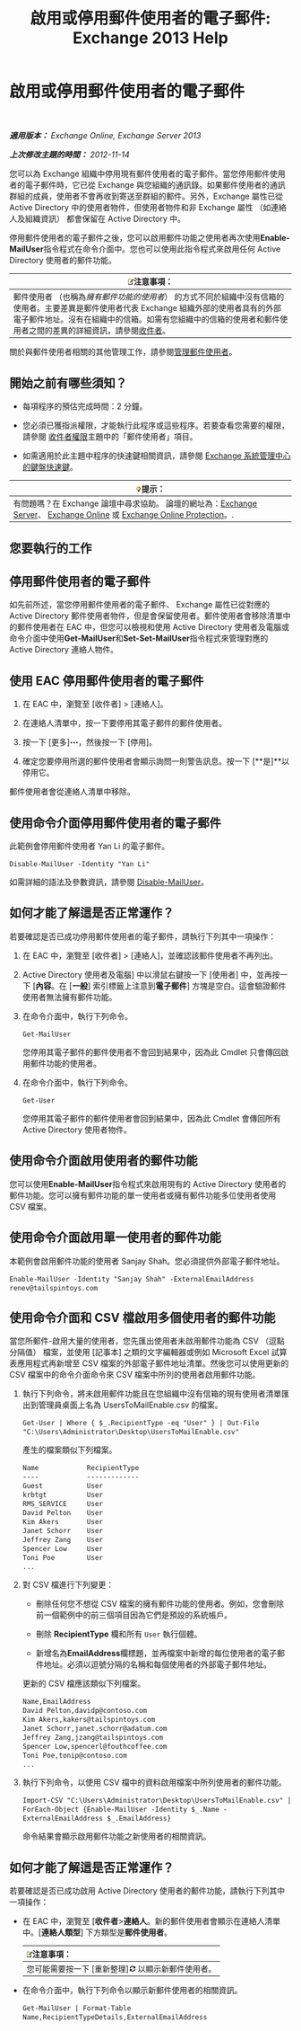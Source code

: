 ﻿---
title: '啟用或停用郵件使用者的電子郵件: Exchange 2013 Help'
TOCTitle: 啟用或停用郵件使用者的電子郵件
ms:assetid: 1e2571d4-ff84-4fda-bb1d-825e96e1bd26
ms:mtpsurl: https://technet.microsoft.com/zh-tw/library/Aa996598(v=EXCHG.150)
ms:contentKeyID: 50553948
ms.date: 05/21/2018
mtps_version: v=EXCHG.150
ms.translationtype: MT
---

# 啟用或停用郵件使用者的電子郵件

 

_**適用版本：** Exchange Online, Exchange Server 2013_

_**上次修改主題的時間：** 2012-11-14_

您可以為 Exchange 組織中停用現有郵件使用者的電子郵件。當您停用郵件使用者的電子郵件時，它已從 Exchange 與您組織的通訊錄。如果郵件使用者的通訊群組的成員，使用者不會再收到寄送至群組的郵件。另外，Exchange 屬性已從 Active Directory 中的使用者物件，但使用者物件和非 Exchange 屬性 （如連絡人及組織資訊） 都會保留在 Active Directory 中。

停用郵件使用者的電子郵件之後，您可以啟用郵件功能之使用者再次使用**Enable-MailUser**指令程式在命令介面中。您也可以使用此指令程式來啟用任何 Active Directory 使用者的郵件功能。

<table>
<thead>
<tr class="header">
<th><img src="images/Bb124558.note(EXCHG.150).gif" title="注意事項" alt="注意事項" />注意事項：</th>
</tr>
</thead>
<tbody>
<tr class="odd">
<td>郵件使用者 （也稱為<em>擁有郵件功能的使用者</em>） 的方式不同於組織中沒有信箱的使用者。主要差異是郵件使用者代表 Exchange 組織外部的使用者具有的外部電子郵件地址。沒有在組織中的信箱。如需有您組織中的信箱的使用者和郵件使用者之間的差異的詳細資訊，請參閱<a href="recipients-exchange-2013-help.md">收件者</a>。</td>
</tr>
</tbody>
</table>


關於與郵件使用者相關的其他管理工作，請參閱[管理郵件使用者](manage-mail-users-exchange-2013-help.md)。

## 開始之前有哪些須知？

  - 每項程序的預估完成時間：2 分鐘。

  - 您必須已獲指派權限，才能執行此程序或這些程序。若要查看您需要的權限，請參閱 [收件者權限](recipients-permissions-exchange-2013-help.md)主題中的「郵件使用者」項目。

  - 如需適用於此主題中程序的快速鍵相關資訊，請參閱 [Exchange 系統管理中心的鍵盤快速鍵](keyboard-shortcuts-in-the-exchange-admin-center-exchange-online-protection-help.md)。

<table>
<thead>
<tr class="header">
<th><img src="images/Bb124558.tip(EXCHG.150).gif" title="提示" alt="提示" />提示：</th>
</tr>
</thead>
<tbody>
<tr class="odd">
<td>有問題嗎？在 Exchange 論壇中尋求協助。 論壇的網址為：<a href="https://go.microsoft.com/fwlink/p/?linkid=60612">Exchange Server</a>、 <a href="https://go.microsoft.com/fwlink/p/?linkid=267542">Exchange Online</a> 或 <a href="https://go.microsoft.com/fwlink/p/?linkid=285351">Exchange Online Protection</a>。.</td>
</tr>
</tbody>
</table>


## 您要執行的工作

## 停用郵件使用者的電子郵件

如先前所述，當您停用郵件使用者的電子郵件、 Exchange 屬性已從對應的 Active Directory 郵件使用者物件，但是會保留使用者。郵件使用者會移除清單中的郵件使用者在 EAC 中，但您可以檢視和使用 Active Directory 使用者及電腦或命令介面中使用**Get-MailUser**和**Set-Set-MailUser**指令程式來管理對應的 Active Directory 連絡人物件。

## 使用 EAC 停用郵件使用者的電子郵件

1.  在 EAC 中，瀏覽至 \[收件者\] \> \[連絡人\]。

2.  在連絡人清單中，按一下要停用其電子郵件的郵件使用者。

3.  按一下 \[更多\]![更多選項圖示](images/JJ150550.5381819e-3b21-4873-8714-e9b956290b28(EXCHG.150).gif "更多選項圖示")，然後按一下 \[停用\]。

4.  確定您要停用所選的郵件使用者會顯示詢問一則警告訊息。按一下 \[**是\]**以停用它。

郵件使用者會從連絡人清單中移除。

## 使用命令介面停用郵件使用者的電子郵件

此範例會停用郵件使用者 Yan Li 的電子郵件。

    Disable-MailUser -Identity "Yan Li"

如需詳細的語法及參數資訊，請參閱 [Disable-MailUser](https://technet.microsoft.com/zh-tw/library/aa998578\(v=exchg.150\))。

## 如何才能了解這是否正常運作？

若要確認是否已成功停用郵件使用者的電子郵件，請執行下列其中一項操作：

1.  在 EAC 中，瀏覽至 \[收件者\] \> \[連絡人\]，並確認該郵件使用者不再列出。

2.  Active Directory 使用者及電腦\] 中以滑鼠右鍵按一下 \[使用者\] 中，並再按一下 \[**內容**。在 \[**一般**\] 索引標籤上注意到**電子郵件**\] 方塊是空白。這會驗證郵件使用者無法擁有郵件功能。

3.  在命令介面中，執行下列命令。
    
        Get-MailUser
    
    您停用其電子郵件的郵件使用者不會回到結果中，因為此 Cmdlet 只會傳回啟用郵件功能的使用者。

4.  在命令介面中，執行下列命令。
    
        Get-User
    
    您停用其電子郵件的郵件使用者會回到結果中，因為此 Cmdlet 會傳回所有 Active Directory 使用者物件。

## 使用命令介面啟用使用者的郵件功能

您可以使用**Enable-MailUser**指令程式來啟用現有的 Active Directory 使用者的郵件功能。您可以擁有郵件功能的單一使用者或擁有郵件功能多位使用者使用 CSV 檔案。

## 使用命令介面啟用單一使用者的郵件功能

本範例會啟用郵件功能的使用者 Sanjay Shah。您必須提供外部電子郵件地址。

    Enable-MailUser -Identity "Sanjay Shah" -ExternalEmailAddress renev@tailspintoys.com

## 使用命令介面和 CSV 檔啟用多個使用者的郵件功能

當您所郵件-啟用大量的使用者，您先匯出使用者未啟用郵件功能為 CSV （逗點分隔值） 檔案，並使用 \[記事本\] 之類的文字編輯器或例如 Microsoft Excel 試算表應用程式再新增至 CSV 檔案的外部電子郵件地址清單。然後您可以使用更新的 CSV 檔案中的命令介面命令來 CSV 檔案中所列的使用者啟用郵件功能。

1.  執行下列命令，將未啟用郵件功能且在您組織中沒有信箱的現有使用者清單匯出到管理員桌面上名為 UsersToMailEnable.csv 的檔案。
    
        Get-User | Where { $_.RecipientType -eq "User" } | Out-File "C:\Users\Administrator\Desktop\UsersToMailEnable.csv"
    
    產生的檔案類似下列檔案。
    
        Name            RecipientType
        ----            -------------
        Guest           User
        krbtgt          User
        RMS_SERVICE     User
        David Pelton    User
        Kim Akers       User
        Janet Schorr    User
        Jeffrey Zang    User
        Spencer Low     User
        Toni Poe        User
        ...

2.  對 CSV 檔進行下列變更：
    
      - 刪除任何您不想從 CSV 檔案的擁有郵件功能的使用者。例如，您會刪除前一個範例中的前三個項目因為它們是預設的系統帳戶。
    
      - 刪除 **RecipientType** 欄和所有 `User` 執行個體。
    
      - 新增名為**EmailAddress**欄標題，並再檔案中新增的每位使用者的電子郵件地址。必須以逗號分隔的名稱和每個使用者的外部電子郵件地址。
    
    更新的 CSV 檔應該類似下列檔案。
    
        Name,EmailAddress
        David Pelton,davidp@contoso.com
        Kim Akers,kakers@tailspintoys.com
        Janet Schorr,janet.schorr@adatum.com
        Jeffrey Zang,jzang@tailspintoys.com
        Spencer Low,spencerl@fouthcoffee.com
        Toni Poe,tonip@contoso.com
        ...

3.  執行下列命令，以使用 CSV 檔中的資料啟用檔案中所列使用者的郵件功能。
    
        Import-CSV "C:\Users\Administrator\Desktop\UsersToMailEnable.csv" | ForEach-Object {Enable-MailUser -Identity $_.Name -ExternalEmailAddress $_.EmailAddress}
    
    命令結果會顯示啟用郵件功能之新使用者的相關資訊。

## 如何才能了解這是否正常運作？

若要確認是否已成功啟用 Active Directory 使用者的郵件功能，請執行下列其中一項操作：

  - 在 EAC 中，瀏覽至 \[**收件者**\>**連絡人**。新的郵件使用者會顯示在連絡人清單中。\[**連絡人類型**\] 下方類型是**郵件使用者**。
    
    <table>
    <thead>
    <tr class="header">
    <th><img src="images/Bb124558.note(EXCHG.150).gif" title="注意事項" alt="注意事項" />注意事項：</th>
    </tr>
    </thead>
    <tbody>
    <tr class="odd">
    <td>您可能需要按一下 [重新整理]<img src="images/Dn624163.85f271ca-32a4-426c-842a-d2172567099d(EXCHG.150).gif" title="重新整理圖示" alt="重新整理圖示" /> 以顯示新郵件使用者。</td>
    </tr>
    </tbody>
    </table>


  - 在命令介面中，執行下列命令以顯示新郵件使用者的相關資訊。
    
        Get-MailUser | Format-Table Name,RecipientTypeDetails,ExternalEmailAddress

